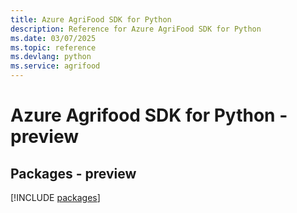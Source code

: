 ```yaml
---
title: Azure AgriFood SDK for Python
description: Reference for Azure AgriFood SDK for Python
ms.date: 03/07/2025
ms.topic: reference
ms.devlang: python
ms.service: agrifood
---
```

# Azure Agrifood SDK for Python - preview
## Packages - preview
[!INCLUDE [packages](agrifood-index.md)]